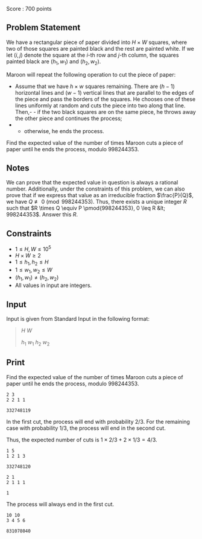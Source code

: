 Score : $700$ points

## Problem Statement

We have a rectangular piece of paper divided into $H \times W$ squares, where two of those squares are painted black and the rest are painted white. If we let $(i, j)$ denote the square at the $i$-th row and $j$-th column, the squares painted black are $(h_1, w_1)$ and $(h_2, w_2)$.

Maroon will repeat the following operation to cut the piece of paper:

- Assume that we have $h \times w$ squares remaining. There are $(h - 1)$ horizontal lines and $(w - 1)$ vertical lines that are parallel to the edges of the piece and pass the borders of the squares. He chooses one of these lines uniformly at random and cuts the piece into two along that line. Then,-   - if the two black squares are on the same piece, he throws away the other piece and continues the process;
-   - otherwise, he ends the process.

Find the expected value of the number of times Maroon cuts a piece of paper until he ends the process, modulo $998244353$.

## Notes

We can prove that the expected value in question is always a rational number. Additionally, under the constraints of this problem, we can also prove that if we express that value as an irreducible fraction $\frac{P}{Q}$, we have $Q \not \equiv 0 \pmod{998244353}$. Thus, there exists a unique integer $R$ such that $R \times Q \equiv P \pmod{998244353}, 0 \leq R &lt; 998244353$. Answer this $R$.

## Constraints

- $1 \leq H, W \leq 10^5$
- $H \times W \geq 2$
- $1 \leq h_1, h_2 \leq H$
- $1 \leq w_1, w_2 \leq W$
- $(h_1, w_1) \neq (h_2, w_2)$
- All values in input are integers.

## Input

Input is given from Standard Input in the following format:

> $H$ $W$
> 
> $h_1$ $w_1$ $h_2$ $w_2$

## Print

Find the expected value of the number of times Maroon cuts a piece of paper until he ends the process, modulo $998244353$.

```input1
2 3
2 2 1 1
```

```output1
332748119
```

In the first cut, the process will end with probability $2/3$. For the remaining case with probability $1/3$, the process will end in the second cut.

Thus, the expected number of cuts is $1 \times 2/3 + 2 \times 1/3 = 4/3$.

```input2
1 5
1 2 1 3
```

```output2
332748120
```

```input3
2 1
2 1 1 1
```

```output3
1
```

The process will always end in the first cut.

```input4
10 10
3 4 5 6
```

```output4
831078040
```